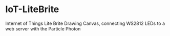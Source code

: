 # IoT-LiteBrite
Internet of Things Lite Brite Drawing Canvas, connecting WS2812 LEDs to a web server with the Particle Photon
